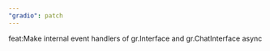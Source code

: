 ```yaml
---
"gradio": patch
---
```


feat:Make internal event handlers of gr.Interface and gr.ChatInterface async
